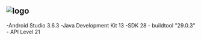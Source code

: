 ![logo](https://cdn.wccftech.com/wp-content/uploads/2020/02/android-developers.png)
-----------------------------------------------------------------------------
-Android Studio 3.6.3
-Java Development Kit 13
-SDK 28 - buildtool "29.0.3" - API Level 21
